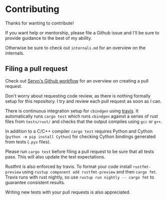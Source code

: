 # Contributing

Thanks for wanting to contribute!

If you want help or mentorship, please file a Github issue and I'll be sure to provide guidance to the best of my ability.

Otherwise be sure to check out `internals.md` for an overview on the internals.

## Filing a pull request

Check out [Servo's Github workflow](https://github.com/servo/servo/wiki/Github-workflow) for an overview on creating a pull request.

Don't worry about requesting code review, as there is nothing formally setup for this repository. I try and review each pull request as soon as I can.

There is continuous integration setup for `cbindgen` using [travis](https://travis-ci.org/). It automatically runs `cargo test` which runs `cbindgen` against a series of rust files from `tests/rust/` and checks that the output compiles using `gcc` or `g++`.

In addition to a C/C++ compiler `cargo test` requires Python and Cython
(`python -m pip install Cython`) for checking Cython bindings generated from tests (`.pyx` files).

Please run `cargo test` before filing a pull request to be sure that all tests pass. This will also update the test expectations.

Rustfmt is also enforced by travis. To format your code install `rustfmt-preview` using `rustup component add rustfmt-preview` and then `cargo fmt`. Travis runs with rust nightly, so use `rustup run nightly -- cargo fmt` to guarantee consistent results.

Writing new tests with your pull requests is also appreciated.
